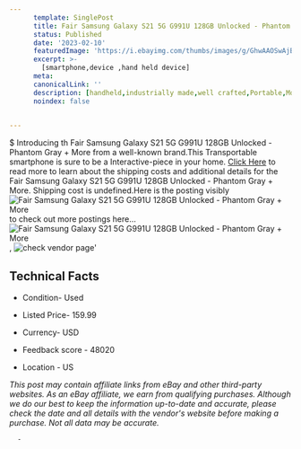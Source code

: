 ```yaml
---
      template: SinglePost
      title: Fair Samsung Galaxy S21 5G G991U 128GB Unlocked - Phantom Gray + More
      status: Published
      date: '2023-02-10'
      featuredImage: 'https://i.ebayimg.com/thumbs/images/g/GhwAAOSwAjBip4B3/s-l225.jpg'
      excerpt: >-
        [smartphone,device ,hand held device]
      meta:
      canonicalLink: ''
      description: [handheld,industrially made,well crafted,Portable,Mobile,Compact,Convenient,Lightweight,Maneuverable,Man-portable,Miniature,Carriable,Hand-held,Light,Holdable,Transportable,Mobile device,Pocket-sized,On-the-go,Wireless,Cordless,Compact size,Convenient size, smartphone,device ,hand held device]
      noindex: false
      

---
```

$
      Introducing th Fair Samsung Galaxy S21 5G G991U 128GB Unlocked - Phantom Gray + More from a well-known brand.This Transportable smartphone is sure to be a Interactive-piece in your home. [Click Here](https://www.ebay.com/itm/195582177164?hash=item2d899b2f8c%3Ag%3AGhwAAOSwAjBip4B3&mkevt=1&mkcid=1&mkrid=711-53200-19255-0&campid=%253CePNCampaignId%253E&customid=%253CreferenceId%253E&toolid=10049) to read more to learn about the shipping costs and additional details for the Fair Samsung Galaxy S21 5G G991U 128GB Unlocked - Phantom Gray + More. Shipping cost is undefined.Here is the posting visibly ![Fair Samsung Galaxy S21 5G G991U 128GB Unlocked - Phantom Gray + More](https://i.ebayimg.com/thumbs/images/g/GhwAAOSwAjBip4B3/s-l225.jpg) to check out more postings here... ![Fair Samsung Galaxy S21 5G G991U 128GB Unlocked - Phantom Gray + More](https://i.ebayimg.com/images/g/GhwAAOSwAjBip4B3/s-l1600.jpg), ![check vendor page](https://origin-galleryplus.ebayimg.com/ws/web/195582177164_2_0_1/225x225.jpg,https://origin-galleryplus.ebayimg.com/ws/web/195582177164_3_0_1/225x225.jpg,https://origin-galleryplus.ebayimg.com/ws/web/195582177164_4_0_1/225x225.jpg)'

      

 ## Technical Facts 



     
      

 - Condition- Used 


      

 - Listed Price- 159.99 


      

 - Currency- USD 


      

 - Feedback score - 48020 


      

 - Location - US 


      
      

 *_This post may contain affiliate links from eBay and other third-party websites. As an eBay affiliate, we earn from qualifying purchases. Although we do our best to keep the information up-to-date and accurate, please check the date and all details with the vendor's website before making a purchase. Not all data may be accurate._*




      -
